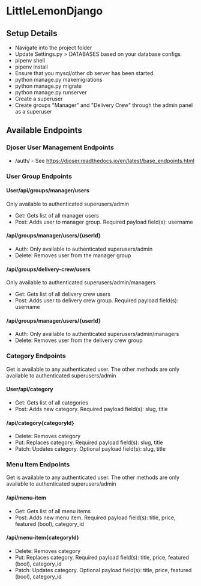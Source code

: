# LittleLemonDjango

## Setup Details
* Navigate into the project folder
* Update Settings.py > DATABASES based on your database configs
* pipenv shell
* pipenv install
* Ensure that you mysql/other db server has been started
* python manage.py makemigrations
* python manage.py migrate
* python manage.py runserver
* Create a superuser
* Create groups "Manager" and "Delivery Crew" through the admin panel as a superuser

## Available Endpoints

### Djoser User Management Endpoints
* /auth/ - See https://djoser.readthedocs.io/en/latest/base_endpoints.html

### User Group Endpoints
#### User/api/groups/manager/users
Only available to authenticated superusers/admin
* Get: Gets list of all manager users
* Post: Adds user to manager group. Required payload field(s): username
#### /api/groups/manager/users/{userId}
* Auth: Only available to authenticated superusers/admin
* Delete: Removes user from the manager group

#### /api/groups/delivery-crew/users
Only available to authenticated superusers/admin/managers
* Get: Gets list of all delivery crew users
* Post: Adds user to delivery crew group. Required payload field(s): username
#### /api/groups/manager/users/{userId}
* Auth: Only available to authenticated superusers/admin/managers
* Delete: Removes user from the delivery crew group

### Category Endpoints
Get is available to any authenticated user. The other methods are only available to authenticated superusers/admin
#### User/api/category
* Get: Gets list of all categories
* Post: Adds new category. Required payload field(s): slug, title
#### /api/category{categoryId}
* Delete: Removes category
* Put: Replaces category. Required payload field(s): slug, title
* Patch: Updates category. Optional payload field(s): slug, title

### Menu Item Endpoints
Get is available to any authenticated user. The other methods are only available to authenticated superusers/admin
#### /api/menu-item
* Get: Gets list of all menu items
* Post: Adds new menu item. Required payload field(s): title, price, featured (bool), category_id
#### /api/menu-item{categoryId}
* Delete: Removes category
* Put: Replaces category. Required payload field(s): title, price, featured (bool), category_id
* Patch: Updates category. Optional payload field(s): title, price, featured (bool), category_id